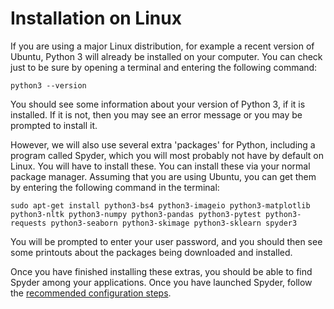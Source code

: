 # Installation on Linux

If you are using a major Linux distribution, for example a recent version of Ubuntu, Python 3 will already be installed on your computer. You can check just to be sure by opening a terminal and entering the following command:

```shell
python3 --version
```

You should see some information about your version of Python 3, if it is installed. If it is not, then you may see an error message or you may be prompted to install it.

However, we will also use several extra 'packages' for Python, including a program called Spyder, which you will most probably not have by default on Linux. You will have to install these. You can install these via your normal package manager. Assuming that you are using Ubuntu, you can get them by entering the following command in the terminal:

```shell
sudo apt-get install python3-bs4 python3-imageio python3-matplotlib python3-nltk python3-numpy python3-pandas python3-pytest python3-requests python3-seaborn python3-skimage python3-sklearn spyder3
```

You will be prompted to enter your user password, and you should then see some printouts about the packages being downloaded and installed.

Once you have finished installing these extras, you should be able to find Spyder among your applications. Once you have launched Spyder, follow the [recommended configuration steps](spyder.md).
